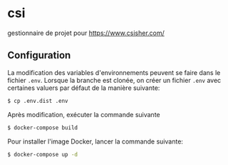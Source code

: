 # csi
gestionnaire de projet pour https://www.csisher.com/

## Configuration

La modification des variables d'environnements peuvent se faire dans le fichier `.env`. Lorsque la branche est clonée, on créer un fichier   `.env` avec certaines valuers par défaut de la manière suivante:

```bash
$ cp .env.dist .env
```

Après modification, exécuter la commande suivante

```bash
$ docker-compose build
```

Pour installer l'image Docker, lancer la commande suivante:

```bash
$ docker-compose up -d
```
